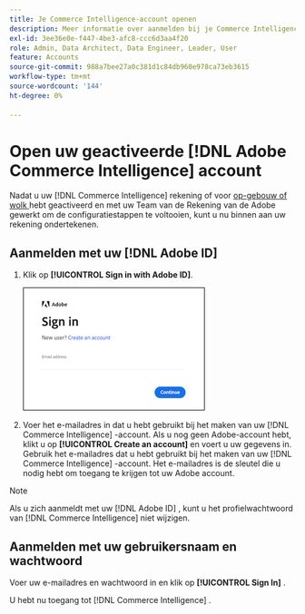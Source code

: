 ```yaml
---
title: Je Commerce Intelligence-account openen
description: Meer informatie over aanmelden bij je Commerce Intelligence-account.
exl-id: 3ee36e0e-f447-4be3-afc8-ccc6d3aa4f20
role: Admin, Data Architect, Data Engineer, Leader, User
feature: Accounts
source-git-commit: 988a7bee27a0c381d1c84db960e978ca73eb3615
workflow-type: tm+mt
source-wordcount: '144'
ht-degree: 0%

---
```


# Open uw geactiveerde [!DNL Adobe Commerce Intelligence] account

Nadat u uw [!DNL Commerce Intelligence] rekening of voor [ op-gebouw of wolk ](../getting-started/onpremise-activation.md) hebt geactiveerd en met uw Team van de Rekening van de Adobe gewerkt om de configuratiestappen te voltooien, kunt u nu binnen aan uw rekening ondertekenen.

## Aanmelden met uw [!DNL Adobe ID]

1. Klik op **[!UICONTROL Sign in with Adobe ID]**.

   ![ teken-in-adobe ](../assets/sign-in-adobe.png)

1. Voer het e-mailadres in dat u hebt gebruikt bij het maken van uw [!DNL Commerce Intelligence] -account. Als u nog geen Adobe-account hebt, klikt u op **[!UICONTROL Create an account]** en voert u uw gegevens in. Gebruik het e-mailadres dat u hebt gebruikt bij het maken van uw [!DNL Commerce Intelligence] -account. Het e-mailadres is de sleutel die u nodig hebt om toegang te krijgen tot uw Adobe account.

>[!NOTE]
>
>Als u zich aanmeldt met uw [!DNL Adobe ID] , kunt u het profielwachtwoord van [!DNL Commerce Intelligence] niet wijzigen.

## Aanmelden met uw gebruikersnaam en wachtwoord

Voer uw e-mailadres en wachtwoord in en klik op **[!UICONTROL Sign In]** .

U hebt nu toegang tot [!DNL Commerce Intelligence] .
